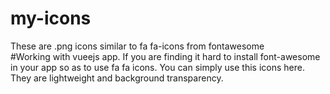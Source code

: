 # my-icons
These are .png icons similar to fa fa-icons from fontawesome  
#Working with vueejs app.
If you are finding it hard to install font-awesome in your app so as to use fa fa icons. You can simply use this icons here. They are lightweight and background transparency. 
